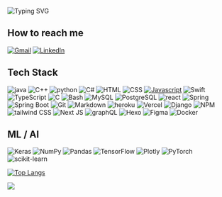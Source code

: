 
![Typing SVG](https://readme-typing-svg.herokuapp.com?size=30&color=00B3B3&center=true&vCenter=true&width=500&height=100&lines=%3E+Hello+World+I'm+Jerry.;%3E+I'm+a+life+long+learner.)

## How to reach me
<!--
 Gmail buttom: when user clicks the button, their system default mail app will open and with my email address to send an email
-->
[![Gmail](https://img.shields.io/badge/Gmail-D14836?style=for-the-badge&logo=gmail&logoColor=white)](mailto:jerryz.zjx@gmail.com)
[![LinkedIn](https://img.shields.io/badge/LinkedIn-0077B5?style=for-the-badge&logo=linkedin&logoColor=white)](https://www.linkedin.com/in/jerry-zhang-zjx)
<!--[![Blog](https://img.shields.io/badge/Blog-0E83CD?style=for-the-badge&logo=hexo&logoColor=white)](https://jerryzhang0920.github.io/) -->

## Tech Stack
 ![java](https://img.shields.io/badge/Java-ED8B00?style=for-the-badge&logo=java&logoColor=white)
 ![C++](https://img.shields.io/badge/C%2B%2B-00599C?style=for-the-badge&logo=c%2B%2B&logoColor=white)
 ![python](https://img.shields.io/badge/Python-3776AB?style=for-the-badge&logo=python&logoColor=ffdd54) 
 ![C#](https://img.shields.io/badge/C%23-239120?style=for-the-badge&logo=c-sharp&logoColor=white)
 ![HTML](https://img.shields.io/badge/HTML5-E34F26?style=for-the-badge&logo=html5&logoColor=white) 
 ![CSS](https://img.shields.io/badge/CSS3-1572B6?style=for-the-badge&logo=css3&logoColor=white) 
 [![Javascript](https://img.shields.io/badge/javascript-%23323330.svg?style=for-the-badge&logo=javascript&logoColor=%23F7DF1E)](https://javascript.com)
 ![Swift](https://img.shields.io/badge/Swift-FA7343?style=for-the-badge&logo=swift&logoColor=white)
 ![TypeScript](https://img.shields.io/badge/typescript-%23007ACC.svg?style=for-the-badge&logo=typescript&logoColor=white)
 ![C](https://img.shields.io/badge/C-A8B9CC?style=for-the-badge&logo=C&logoColor=white)
 ![Bash](https://img.shields.io/badge/Shell_Script-121011?style=for-the-badge&logo=gnu-bash&logoColor=white)
 ![MySQL](https://img.shields.io/badge/MySQL-005C84?style=for-the-badge&logo=mysql&logoColor=white)
![PostgreSQL](https://img.shields.io/badge/PostgreSQL-316192?style=for-the-badge&logo=postgresql&logoColor=white)
![react](https://img.shields.io/badge/React-20232A?style=for-the-badge&logo=react&logoColor=61DAFB)
![Spring](https://img.shields.io/badge/Spring-6DB33F?style=for-the-badge&logo=spring&logoColor=white)
![Spring Boot](https://img.shields.io/badge/Spring_Boot-F2F4F9?style=for-the-badge&logo=spring-boot)
![Git](https://img.shields.io/badge/Git-F05032?style=for-the-badge&logo=git&logoColor=white)
 ![Markdown](https://img.shields.io/badge/Markdown-000000?style=for-the-badge&logo=markdown&logoColor=white)
 ![heroku](https://img.shields.io/badge/Heroku-430098?style=for-the-badge&logo=heroku&logoColor=white)
 ![Vercel](https://img.shields.io/badge/Vercel-000000?style=for-the-badge&logo=vercel&logoColor=white)
 ![Django](https://img.shields.io/badge/Django-092E20?style=for-the-badge&logo=django&logoColor=green)
 ![NPM](https://img.shields.io/badge/npm-CB3837?style=for-the-badge&logo=npm&logoColor=white)
 ![tailwind CSS](https://img.shields.io/badge/Tailwind_CSS-38B2AC?style=for-the-badge&logo=tailwind-css&logoColor=white)
 ![Next JS](https://img.shields.io/badge/next.js-000000?style=for-the-badge&logo=nextdotjs&logoColor=white)
 ![graphQL](https://img.shields.io/badge/GraphQl-E10098?style=for-the-badge&logo=graphql&logoColor=white)
 ![Hexo](https://img.shields.io/badge/Hexo-0E83CD?style=for-the-badge&logo=hexo&logoColor=white)
 ![Figma](https://img.shields.io/badge/figma-%23F24E1E.svg?style=for-the-badge&logo=figma&logoColor=white)
 ![Docker](https://img.shields.io/badge/docker-%230db7ed.svg?style=for-the-badge&logo=docker&logoColor=white)


 ## ML / AI
 ![Keras](https://img.shields.io/badge/Keras-%23D00000.svg?style=for-the-badge&logo=Keras&logoColor=white) 
 ![NumPy](https://img.shields.io/badge/numpy-%23013243.svg?style=for-the-badge&logo=numpy&logoColor=white) 
 ![Pandas](https://img.shields.io/badge/pandas-%23150458.svg?style=for-the-badge&logo=pandas&logoColor=white) 
 ![TensorFlow](https://img.shields.io/badge/TensorFlow-%23FF6F00.svg?style=for-the-badge&logo=TensorFlow&logoColor=white) 
 ![Plotly](https://img.shields.io/badge/Plotly-%233F4F75.svg?style=for-the-badge&logo=plotly&logoColor=white) 
 ![PyTorch](https://img.shields.io/badge/PyTorch-%23EE4C2C.svg?style=for-the-badge&logo=PyTorch&logoColor=white) 
 ![scikit-learn](https://img.shields.io/badge/scikit--learn-%23F7931E.svg?style=for-the-badge&logo=scikit-learn&logoColor=white)
 
 
 
<!--![Jerry's GitHub stats](https://github-readme-stats.vercel.app/api?username=JerryZhang0920&show_icons=true&theme=radical&count_private=true&hide=contribs,issues)-->

[![Top Langs](https://github-readme-stat-snowy.vercel.app/api/top-langs/?username=Jerryzjx&&exclude_repo=SmartLearningNotes&langs_count=10&&hide=powershell,shell,racket,MDX&layout=compact)](https://github.com/Jerryzjx/github-readme-stats)
<!--![3D Contribution](https://github.com/JerryZhang0920/JerryZhang0920/blob/main/profile-3d-contrib/profile-green-animate.svg)-->
![](https://komarev.com/ghpvc/?username=jerryzjx&style=for-the-badge&base=1237)

<!--
**JerryZhang0920/JerryZhang0920** is a ✨ _special_ ✨ repository because its `README.md` (this file) appears on your GitHub profile.
